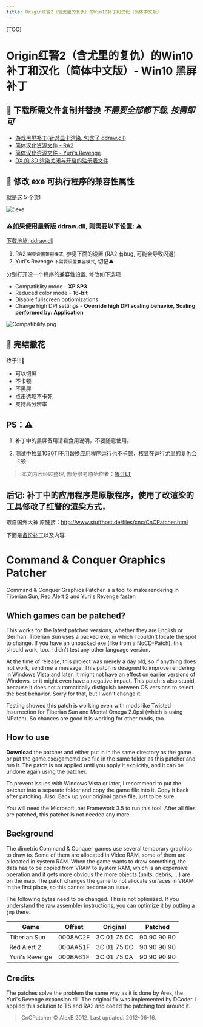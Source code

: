 ```yaml
---
title: Origin红警2（含尤里的复仇）的Win10补丁和汉化（简体中文版）
---
```


[TOC]

# Origin红警2（含尤里的复仇）的Win10补丁和汉化（简体中文版）- Win10 黑屏补丁

## 🧻 下载所需文件复制并替换 *不需要全部都下载, 按需即可* 

- [游戏黑屏补丁(针对显卡渲染, 包含了 ddraw.dll)](RA2_Win10/仅Win10补丁不含汉化.zip)
- [简体汉化资源文件 - RA2](RA2_Win10/RA2汉化.zip)
- [简体汉化资源文件 - Yuri's Revenge](RA2_Win10/尤里的复仇汉化.zip)
- [DX 的 3D 渲染关闭与开启的注册表文件](RA2_Win10/黑屏备用.zip)

## 🔧 修改 exe 可执行程序的兼容性属性

就是这 5 个货!

![5exe](RA2_Win10/5exe.jpg)

### ⚠️如果使用最新版 ddraw.dll, 则需要以下设置: ⚠️
[下载地址: ddraw.dll](https://github.com/CnCNet/ts-ddraw/releases/)

1. RA2 `需要设置兼容模式`, 参见下面的设置 (RA2 有bug, 可能会导致闪退)
2. Yuri's Revenge `不需要设置兼容模式`, 切记⚠️

分别打开没一个程序的兼容性设置, 修改如下选项

- Compatibiity mode - **XP SP3**
- Reduced color mode - **16-bit**
- Disable fullscreen optiomizations
- Change high DPI settings - **Override high DPI scaling behavior, Scaling performed by: Application**

![Compatibility.png](RA2_Win10/Compatibility.png)

## 🎉 完结撒花

终于!!!👏

- 可以切屏
- 不卡顿
- 不黑屏
- 点击选项不卡死
- 支持高分辨率

## PS：⚠️

1. 补丁中的黑屏备用请看食用说明，不要随意使用。

2. 测试中独显1080TI不用替换应用程序运行也不卡顿，核显在运行尤里的复仇会卡顿 

>  本文内容经过整理, 部分参考原始作者：[鲁汀LT](https://www.bilibili.com/read/cv357537)

## 后记: 补丁中的应用程序是原版程序，使用了改渲染的工具修改了红警的渲染方式，

取自国外大神 原链接：http://www.stuffhost.de/files/cnc/CnCPatcher.html

下面是[备份补丁](RA2_Win10/CnCGraphicsPatch.zip)以及内容.

# Command & Conquer Graphics Patcher

Command & Conquer Graphics Patcher is a tool to make rendering in Tiberian Sun, Red Alert 2 and Yuri's Revenge faster.

## Which games can be patched?

This works for the latest patched versions, whether they are English or German. Tiberian Sun uses a packed exe, in which I couldn't locate the spot to change. If you have an unpacked exe (like from a NoCD-Patch), this should work, too. I didn't test any other language version.

At the time of release, this project was merely a day old, so if anything does not work, send me a message. This patch is designed to improve rendering in Windows Vista and later. It might not have an effect on earlier versions of Windows, or it might even have a negative impact. This patch is also stupid, because it does not automatically distiguish between OS versions to select the best behavior. Sorry for that, but I won't change it.

Testing showed this patch is working even with mods like Twisted Insurrection for Tiberian Sun and Mental Omega 2.0psi (which is using NPatch). So chances are good it is working for other mods, too.

## How to use

**Download** the patcher and either put in in the same directory as the game or put the game.exe/gamemd.exe file in the same folder as this patcher and run it. The patch is not applied until you apply it explicitly, and it can be undone again using the patcher.

To prevent issues with Windows Vista or later, I recommend to put the patcher into a separate folder and copy the game file into it. Copy it back after patching. Also: Back up your original game file, just to be sure.

You will need the Microsoft .net Framework 3.5 to run this tool. After all files are patched, this patcher is not needed any more.

## Background

The dimetric Command & Conquer games use several temporary graphics to draw to. Some of them are allocated in Video RAM, some of them are allocated in system RAM. When the game wants to draw something, the data has to be copied from VRAM to system RAM, which is an expensive operation and it gets more obvious the more objects (units, debris, ...) are on the map. The patch changes the game to not allocate surfaces in VRAM in the first place, so this cannot become an issue.

The following bytes need to be changed. This is not optimized. If you understand the raw assembler instructions, you can optimize it by putting a `jmp` there.

| Game           | Offset   | Original    | Patched     |
| -------------- | -------- | ----------- | ----------- |
| Tiberian Sun   | 0008AC2F | 3C 01 75 0C | 90 90 90 90 |
| Red Alert 2    | 000AA51F | 3C 01 75 0C | 90 90 90 90 |
| Yuri's Revenge | 000BA61F | 3C 01 75 0A | 90 90 90 90 |

## Credits

The patches solve the problem the same way as it is done by Ares, the Yuri's Revenge expansion dll. The original fix was implemented by DCoder. I applied this solution to TS and RA2 and coded the patching tool around it.



> CnCPatcher © AlexB 2012. Last updated: 2012-06-16.
